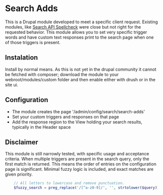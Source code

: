 # Search Adds
This is a Drupal module developed to meet a specific client request.  Existing modules, like [Search API Spellcheck](https://www.drupal.org/project/search_api_spellcheck) were close but not right for the requested behavior.  This module allows you to set very specific trigger words and have custom text responses print to the search page when one of those triggers is present.

## Instalation
Install by normal means.  As this is not yet in the drupal community it cannot be fetched with composer; download the module to your webroot/modules/custom folder and then enable either with drush or in the site ui.

## Configuration
- The module creates the page '/admin/config/search/search-adds'
- Set your custom triggers and responses on that page
- Add the response region to the View holding your search results, typically in the Header space

## Disclaimer
This module is still narrowly tested, with specific usage and acceptance criteria.  When multiple triggers are present in the search query, only the first match is returned.  This means the order of entries on the configuration page is significant.  Minimal fuzzy logic is included, and exact matches are given priority.
```php
    // All letters to lowercase and remove punctuation.
    $fuzzy_search = preg_replace('/[^a-z0-9]/', '', strtolower($query));

```